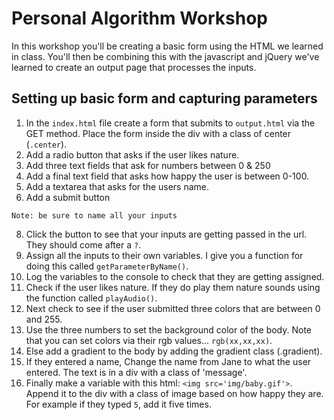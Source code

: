 # Personal Algorithm Workshop 
In this workshop you'll be creating a basic form using the HTML we learned in class. You'll then be combining this with the javascript and jQuery we've learned to create an output page that processes the inputs.


## Setting up basic form and capturing parameters 

  1.  In the `index.html` file create a form that submits to `output.html` via the GET method. Place the form inside the div with a class of center (`.center`).
  2.  Add a radio button that asks if the user likes nature.
  3.  Add three text fields that ask for numbers between 0 & 250
  4.  Add a final text field that asks how happy the user is between 0-100.
  6.  Add a textarea that asks for the users name.
  7.  Add a submit button

  `Note: be sure to name all your inputs`

  8.  Click the button to see that your inputs are getting passed in the url. They should come after a `?`.
  9.  Assign all the inputs to their own variables. I give you a function for doing this called `getParameterByName()`.
  10. Log the variables to the console to check that they are getting assigned.
  11. Check if the user likes nature. If they do play them nature sounds using the function called `playAudio()`.
  12. Next check to see if the user submitted three colors that are between 0 and 255.
  13. Use the three numbers to set the background color of the body. Note that you can set colors via their rgb values... `rgb(xx,xx,xx)`.
  14. Else add a gradient to the body by adding the gradient class (.gradient).
  15. If they entered a name, Change the name from Jane to what the user entered. The text is in a div with a class of 'message'.
  16. Finally make a variable with this html: `<img src='img/baby.gif'>`.
      Append it to the div with a class of image based on how happy they are.
      For example if they typed `5`, add it five times.
